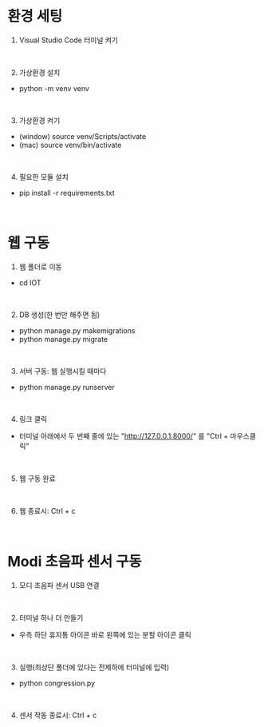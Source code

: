 # 환경 세팅

1. Visual Studio Code 터미널 켜기
<br/>

2. 가상환경 설치
- python -m venv venv
<br/>

3. 가상환경 켜기
- (window) source venv/Scripts/activate
- (mac) source venv/bin/activate
<br/>

4. 필요한 모듈 설치
- pip install -r requirements.txt
<br/>


# 웹 구동

1. 웹 폴더로 이동
- cd IOT
<br/>

2. DB 생성(한 번만 해주면 됨)
- python manage.py makemigrations
- python manage.py migrate
<br/>

3. 서버 구동: 웹 실행시킬 때마다
- python manage.py runserver
<br/>

4. 링크 클릭
- 터미널 아래에서 두 번째 줄에 있는 "http://127.0.0.1:8000/" 를 "Ctrl + 마우스클릭"
<br/>

5. 웹 구동 완료
<br/>

6. 웹 종료시: Ctrl + c
<br/>

# Modi 초음파 센서 구동

1. 모디 초음파 센서 USB 연결
<br/>

2. 터미널 하나 더 만들기
- 우측 하단 휴지통 아이콘 바로 왼쪽에 있는 분할 아이콘 클릭
<br/>

3. 실행(최상단 폴더에 있다는 전제하에 터미널에 입력)
- python congression.py
<br/>

4. 센서 작동 종료시: Ctrl + c
